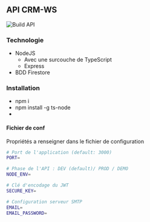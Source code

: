 ## API CRM-WS

![Build API](https://github.com/enzotoyos/API-CRM-WS/workflows/main/)

### Technologie

- NodeJS
  - Avec une surcouche de TypeScript
  - Express
- BDD Firestore

### Installation

- npm i
- npm install -g ts-node
-

#### Fichier de conf

Propriétés a renseigner dans le fichier de configuration

```bash
# Port de l'application (default: 3000)
PORT=

# Phase de l'API : DEV (default)/ PROD / DEMO
NODE_ENV=

# Clé d'encodage du JWT
SECURE_KEY=

# Configuration serveur SMTP
EMAIL=
EMAIL_PASSWORD=
```
